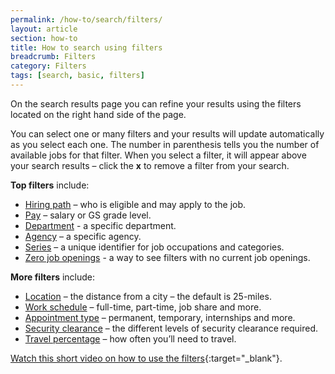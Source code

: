 ```yaml
---
permalink: /how-to/search/filters/
layout: article
section: how-to
title: How to search using filters
breadcrumb: Filters
category: Filters
tags: [search, basic, filters]
---
```


On the search results page you can refine your results using the filters located on the right hand side of the page.

You can select one or many filters and your results will update automatically as you select each one. The number in parenthesis tells you the number of available jobs for that filter.  When you select a filter, it will appear above your search results – click the **x** to remove a filter from your search. 

**Top filters** include:

* [Hiring path](hiring-path/) – who is eligible and may apply to the job.
* [Pay](pay/) – salary or GS grade level.
* [Department](department/) - a specific department.
* [Agency](agency/) – a specific agency.
* [Series](series/) – a unique identifier for job occupations and categories.
* [Zero job openings](zero-job-openings/) - a way to see filters with no current job openings.

**More filters** include:

* [Location](location/) – the distance from a city – the default is 25-miles.
* [Work schedule](work-schedule/) – full-time, part-time, job share and more.
* [Appointment type](appointment-type/) – permanent, temporary, internships and more.
* [Security clearance](security-clearance/) – the different levels of security clearance required.
* [Travel percentage](travel-percentage/) – how often you’ll need to travel.

[Watch this short video on how to use the filters](https://www.youtube.com/watch?v=Ne_vH4YwdDw&feature=youtu.be){:target="_blank"}.
